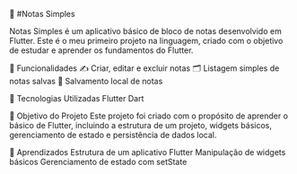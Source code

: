 📝 #Notas Simples


Notas Simples é um aplicativo básico de bloco de notas desenvolvido em Flutter. Este é o meu primeiro projeto na linguagem, criado com o objetivo de estudar e aprender os fundamentos do Flutter.

📱 Funcionalidades
    ✍️ Criar, editar e excluir notas
    🗂️ Listagem simples de notas salvas
    💾 Salvamento local de notas

🚀 Tecnologias Utilizadas
    Flutter
    Dart

🎯 Objetivo do Projeto
Este projeto foi criado com o propósito de aprender o básico de Flutter, incluindo a estrutura de um projeto, widgets básicos, gerenciamento de estado e persistência de dados local.

📝 Aprendizados
    Estrutura de um aplicativo Flutter
    Manipulação de widgets básicos
    Gerenciamento de estado com setState